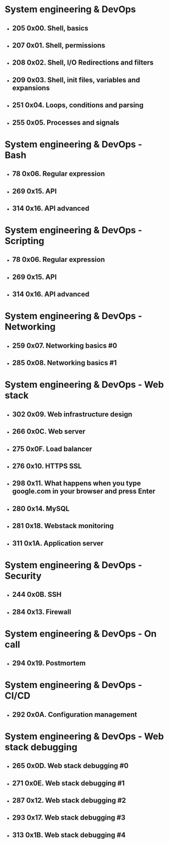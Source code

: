 # System engineering & DevOps
  * ## 205 0x00. Shell, basics 
  * ## 207 0x01. Shell, permissions
  * ## 208 0x02. Shell, I/O Redirections and filters 
  * ## 209 0x03. Shell, init files, variables and expansions
  * ## 251 0x04. Loops, conditions and parsing
  * ## 255 0x05. Processes and signals 
# System engineering & DevOps - Bash
  * ## 78 0x06. Regular expression 
  * ## 269 0x15. API 
  * ## 314 0x16. API advanced 
# System engineering & DevOps - Scripting
  * ## 78 0x06. Regular expression
  * ## 269 0x15. API 
  * ## 314 0x16. API advanced 
# System engineering & DevOps - Networking
  * ## 259 0x07. Networking basics #0 
  * ## 285 0x08. Networking basics #1 
# System engineering & DevOps - Web stack
  * ## 302 0x09. Web infrastructure design 
  * ## 266 0x0C. Web server 
  * ## 275 0x0F. Load balancer
  * ## 276 0x10. HTTPS SSL 
  * ## 298 0x11. What happens when you type google.com in your browser and press Enter 
  * ## 280 0x14. MySQL 
  * ## 281 0x18. Webstack monitoring 
  * ## 311 0x1A. Application server 
# System engineering & DevOps - Security
  * ## 244 0x0B. SSH 
  * ## 284 0x13. Firewall 
# System engineering & DevOps - On call
  * ## 294 0x19. Postmortem 
# System engineering & DevOps - CI/CD
  * ## 292 0x0A. Configuration management 
# System engineering & DevOps - Web stack debugging
  * ## 265 0x0D. Web stack debugging #0 
  * ## 271 0x0E. Web stack debugging #1 
  * ## 287 0x12. Web stack debugging #2
  * ## 293 0x17. Web stack debugging #3 
  * ## 313 0x1B. Web stack debugging #4


